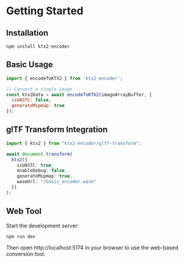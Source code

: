 # Getting Started

## Installation

```shell
npm install ktx2-encoder
```

## Basic Usage

```javascript
import { encodeToKTX2 } from 'ktx2-encoder';

// Convert a single image
const ktx2Data = await encodeToKTX2(imageArrayBuffer, {
  isUASTC: false,
  generateMipmap: true
});
```

## glTF Transform Integration

```typescript
import { ktx2 } from "ktx2-encoder/gltf-transform";

await document.transform(
  ktx2({
    isUASTC: true,
    enableDebug: false,
    generateMipmap: true,
    wasmUrl: "/basis_encoder.wasm"
  })
);
```

## Web Tool

Start the development server:

```shell
npm run dev
```

Then open http://localhost:5174 in your browser to use the web-based conversion tool. 